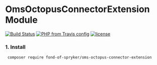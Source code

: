 # OmsOctopusConnectorExtension Module
[![Build Status](https://travis-ci.org/fond-of/spryker-oms-octopus-connector-extension.svg?branch=master)](https://travis-ci.org/fond-of/spryker-oms-octopus-connector-extension)
[![PHP from Travis config](https://img.shields.io/travis/php-v/symfony/symfony.svg)](https://php.net/)
[![license](https://img.shields.io/github/license/mashape/apistatus.svg)](https://packagist.org/packages/fond-of-spryker/oms-octopus-connector-extension)


### 1. Install
```
 composer require fond-of-spryker/oms-octopus-connector-extension
```
